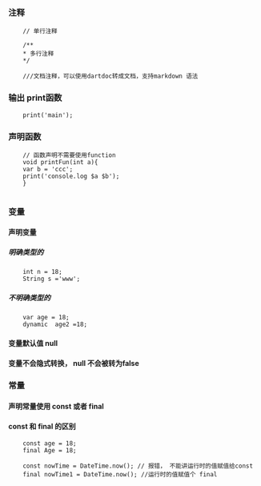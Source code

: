 ### 注释

```
    // 单行注释

    /**
    * 多行注释
    */

    ///文档注释，可以使用dartdoc转成文档，支持markdown 语法

```

### 输出 print函数

```
    print('main'); 

```


### 声明函数

```
    // 函数声明不需要使用function
    void printFun(int a){
    var b = 'ccc';
    print('console.log $a $b');
    }
    
```

### 变量
#### 声明变量
##### 明确类型的
```
    int n = 18;
    String s ='www';

```
##### 不明确类型的

```
    var age = 18;
    dynamic  age2 =18;

```

#### 变量默认值 null

#### 变量不会隐式转换， null 不会被转为false


###  常量
#### 声明常量使用 const 或者 final
#### const 和 final 的区别
```
    const age = 18;
    final Age = 18;

    const nowTime = DateTime.now(); // 报错， 不能讲运行时的值赋值给const
    final nowTime1 = DateTime.now(); //运行时的值赋值个 final

```
